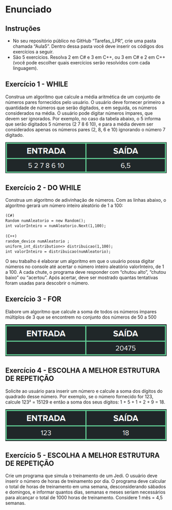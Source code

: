 # Enunciado

## Instruções

- No seu repositório público no GitHub
“Tarefas_LPR”, crie uma pasta chamada
“Aula5”. Dentro dessa pasta você deve
inserir os códigos dos exercícios a
seguir.
- São 5 exercícios. Resolva 2 em C# e 3
em C++, ou 3 em C# e 2 em C++ (você
pode escolher quais exercícios serão
resolvidos com cada linguagem).

## Exercício 1 - WHILE

Construa um algoritmo que calcule a
média aritmética de um conjunto de números
pares fornecidos pelo usuário. O usuário deve
fornecer primeiro a quantidade de números que
serão digitados, e em seguida, os números
considerados na média. O usuário pode digitar
números ímpares, que devem ser ignorados.
Por exemplo, no caso da tabela abaixo, o 5
informa que serão digitados 5 números (2 7 8 6
10), e para a média devem ser considerados
apenas os números pares (2, 8, 6 e 10)
ignorando o número 7 digitado.

![Exercicio 1](Exer1.png)

## Exercício 2 - DO WHILE

Construa um algoritmo de adivinhação
de números. Com as linhas abaixo, o algoritmo
gerará um número inteiro aleatório de 1 a 100:

    (C#)
    Random numAleatorio = new Random();
    int valorInteiro = numAleatorio.Next(1,100);

    (C++)
    random_device numAleatorio ;
    uniform_int_distribution<> distribuicao(1,100);
    int valorInteiro = distribuicao(numAleatorio);
    
O seu trabalho é elaborar um algoritmo em que o
usuário possa digitar números no console até
acertar o número inteiro aleatório valorInteiro, de 1 a
100. A cada chute, o programa deve responder com
“chutou alto”, “chutou baixo” ou “acertou”. Após
acertar, deve ser mostrado quantas tentativas foram
usadas para descobrir o número.

## Exercício 3 - FOR

Elabore um algoritmo que calcule a
soma de todos os números ímpares
múltiplos de 3 que se encontrem no
conjunto dos números de 50 a 500

![Exercicio 3](Exer3.png)

## Exercício 4 - ESCOLHA A MELHOR ESTRUTURA DE REPETIÇÃO

Solicite ao usuário para inserir
um número e calcule a soma dos dígitos do
quadrado desse número. Por exemplo, se o
número fornecido for 123, calcule 123² =
15129 e então a soma dos seus dígitos: 1 +
5 + 1 + 2 + 9 = 18.

![Exercicio 4](Exer4.png)

## Exercício 5 - ESCOLHA A MELHOR ESTRUTURA DE REPETIÇÃO

Crie um programa que simula
o treinamento de um Jedi. O usuário deve
inserir o número de horas de treinamento
por dia. O programa deve calcular o total
de horas de treinamento em uma semana,
desconsiderando sábados e domingos, e
informar quantos dias, semanas e meses
seriam necessários para alcançar o total de
1000 horas de treinamento. Considere 1
mês = 4,5 semanas.
